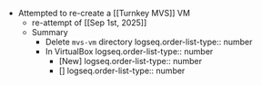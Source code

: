- Attempted to re-create a [[Turnkey MVS]] VM
	- re-attempt of  [[Sep 1st, 2025]]
	- Summary
		- Delete `mvs-vm` directory
		  logseq.order-list-type:: number
		- In VirtualBox
		  logseq.order-list-type:: number
			- [New]
			  logseq.order-list-type:: number
			- []
			  logseq.order-list-type:: number